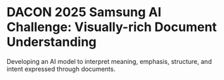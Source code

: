 # DACON 2025 Samsung AI Challenge: Visually-rich Document Understanding
Developing an AI model to interpret meaning, emphasis, structure, and intent expressed through documents. 
